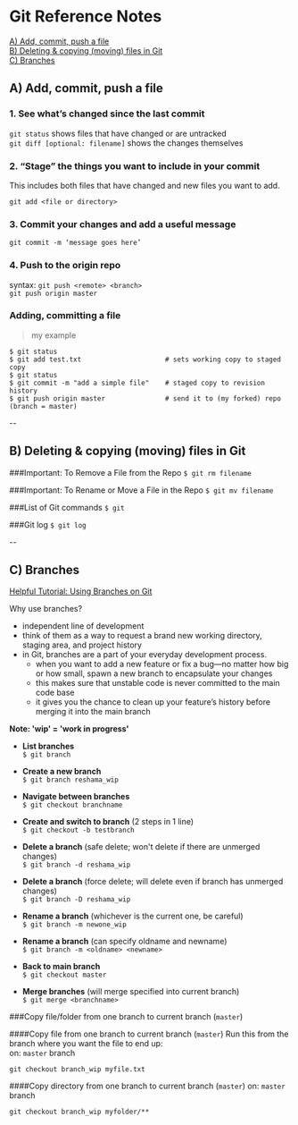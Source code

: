 # Git Reference Notes

[A)  Add, commit, push a file](#section-a)  
[B)  Deleting & copying (moving) files in Git](#section-b)  
[C)  Branches](#section-c)  


## <a name="section-a"></a>A)  Add, commit, push a file

### 1. See what’s changed since the last commit
`git status` shows files that have changed or are untracked  
`git diff [optional: filename]` shows the changes themselves

### 2. “Stage” the things you want to include in your commit
This includes both files that have changed and new files you want to add.

`git add <file or directory>`

### 3. Commit your changes and add a useful message

`git commit -m ‘message goes here’`

### 4. Push to the origin repo
syntax:  `git push <remote> <branch>`  
`git push origin master`

### Adding, committing a file
>my example 
```
$ git status
$ git add test.txt                     # sets working copy to staged copy
$ git status
$ git commit -m "add a simple file"    # staged copy to revision history
$ git push origin master               # send it to (my forked) repo (branch = master)
```

--

## <a name="section-b"></a>B)  Deleting & copying (moving) files in Git

###Important:  To Remove a File from the Repo
`$ git rm filename`  

###Important:  To Rename or Move a File in the Repo
`$ git mv filename` 

###List of Git commands
`$ git`

###Git log
`$ git log`

--

## <a name="section-c"></a>C)  Branches


[Helpful Tutorial:  Using Branches on Git](https://www.atlassian.com/git/tutorials/using-branches)  

Why use branches?
 * independent line of development
 * think of them as a way to request a brand new working directory, staging area, and project history
 * in Git, branches are a part of your everyday development process. 
    * when you want to add a new feature or fix a bug—no matter how big or how small,  spawn a new branch to encapsulate your changes
    * this makes sure that unstable code is never committed to the main code base
    * it gives you the chance to clean up your feature’s history before merging it into the main branch

**Note:  'wip' = 'work in progress'**    

 * **List branches**  
    `$ git branch`
 * **Create a new branch**  
    `$ git branch reshama_wip`
 * **Navigate between branches**  
    `$ git checkout branchname`
 * **Create and switch to branch** (2 steps in 1 line)  
    `$ git checkout -b testbranch`

 * **Delete a branch** (safe delete; won't delete if there are unmerged changes)  
    `$ git branch -d reshama_wip`
 * **Delete a branch** (force delete; will delete even if branch has unmerged changes)  
    `$ git branch -D reshama_wip`


 * **Rename a branch** (whichever is the current one, be careful)  
    `$ git branch -m newone_wip`
 * **Rename a branch** (can specify oldname and newname)  
    `$ git branch -m <oldname> <newname>`


 * **Back to main branch**  
    `$ git checkout master`
 * **Merge branches** (will merge specified <branchname> into current branch)  
    `$ git merge <branchname>`

###Copy file/folder from one branch to current branch (`master`)

####Copy file from one branch to current branch (`master`)
Run this from the branch where you want the file to end up:  
on:  `master` branch
```
git checkout branch_wip myfile.txt
```

####Copy directory from one branch to current branch (`master`)
on:  `master` branch
```
git checkout branch_wip myfolder/** 
```

